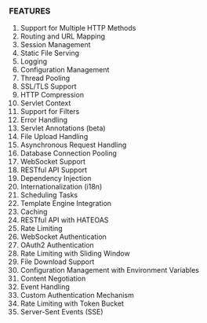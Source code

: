 ### FEATURES
1. Support for Multiple HTTP Methods
2. Routing and URL Mapping
3. Session Management
4. Static File Serving
5. Logging
6. Configuration Management
7. Thread Pooling
8. SSL/TLS Support
9. HTTP Compression
10. Servlet Context
11. Support for Filters
12. Error Handling
13. Servlet Annotations (beta)
14. File Upload Handling
15. Asynchronous Request Handling
16. Database Connection Pooling
17. WebSocket Support
18. RESTful API Support
19. Dependency Injection
20. Internationalization (i18n)
21. Scheduling Tasks
22. Template Engine Integration
23. Caching
24. RESTful API with HATEOAS
25. Rate Limiting
26. WebSocket Authentication
27. OAuth2 Authentication
28. Rate Limiting with Sliding Window
29. File Download Support
30. Configuration Management with Environment Variables
31. Content Negotiation
32. Event Handling
33. Custom Authentication Mechanism
34. Rate Limiting with Token Bucket
35. Server-Sent Events (SSE)